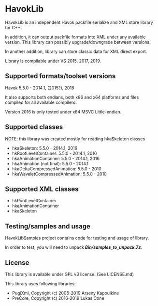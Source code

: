 # HavokLib
HavokLib is an independent Havok packfile serialize and XML store library for C++.

In addition, it can output packfile formats into XML under any available version. This library can possibly upgrade/downgrade between versions.

In another addition, library can store classic data for XML direct export.

Library is compilable under VS 2015, 2017, 2019.

## Supported formats/toolset versions
Havok 5.5.0 - 2014.1, (2015?), 2016

It also supports both endians, both x86 and x64 platforms and files compiled for all available compilers.

Version 2016 is only tested under x64 MSVC Little-endian.

## Supported classes
NOTE: this library was created mostly for reading hkaSkeleton classes

* hkaSkeleton: 5.5.0 - 2014.1, 2016
* hkRootLevelContainer: 5.5.0 - 2014.1, 2016
* hkaAnimationContainer: 5.5.0 - 2014.1, 2016
* hkaAnimation (not final): 5.5.0 - 2014.1
* hkaDeltaCompressedAnimation: 5.5.0 - 2010
* hkaWaveletCompressedAnimation: 5.5.0 - 2010

## Supported XML classes
* hkRootLevelContainer
* hkaAnimationContainer
* hkaSkeleton

## Testing/samples and usage
HavokLibSamples project contains code for testing and usage of library.

In order to test, you will need to unpack ***Bin/samples_to_unpack.7z***.

## License
This library is available under GPL v3 license. (See LICENSE.md)

This library uses following libraries:

* PugiXml, Copyright (c) 2006-2019 Arseny Kapoulkine
* PreCore, Copyright (c) 2016-2019 Lukas Cone
